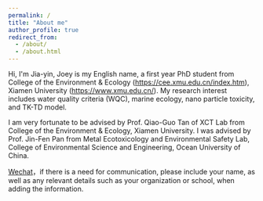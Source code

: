 ```yaml
---
permalink: /
title: "About me"
author_profile: true
redirect_from: 
  - /about/
  - /about.html
---
```

Hi, I'm  Jia-yin, Joey is my English name, a first year PhD student from College of the Environment & Ecology (https://cee.xmu.edu.cn/index.htm), Xiamen University (https://www.xmu.edu.cn/). My research interest includes water quality criteria (WQC), marine ecology, nano particle toxicity, and TK-TD model.

I am very fortunate to be advised by Prof. Qiao-Guo Tan of XCT Lab from College of the Environment & Ecology, Xiamen University. I was advised by Prof. Jin-Fen Pan from Metal Ecotoxicology and Environmental Safety Lab, College of Environmental Science and Engineering, Ocean University of China.

[Wechat](../images/wechat.png)，if there is a need for communication, please include your name, as well as any relevant details such as your organization or school, when adding the information.

